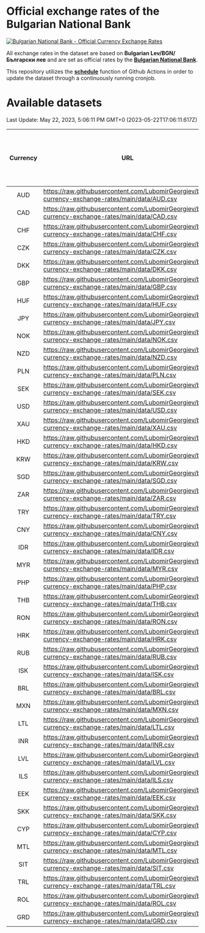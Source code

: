 # Official exchange rates of the Bulgarian National Bank

[![Bulgarian National Bank - Official Currency Exchange Rates](https://github.com/LubomirGeorgiev/bnb-currency-exchange-rates/actions/workflows/update-rates.yml/badge.svg?branch=main)](https://github.com/LubomirGeorgiev/bnb-currency-exchange-rates/actions/workflows/update-rates.yml)

All exchange rates in the dataset are based on **Bulgarian Lev/BGN/Български лев** and are set as official rates by the [**Bulgarian National Bank**](https://www.bnb.bg/Statistics/StExternalSector/StExchangeRates/StERForeignCurrencies/index.htm?toLang=_EN).

This repository utilizes the [**schedule**](https://docs.github.com/en/actions/reference/events-that-trigger-workflows) function of Github Actions in order to update the dataset through a continuously running cronjob.

# Available datasets

<!-- START LINKS (DO NOT EVER FU*ING DELETE THIS COMMENT FOR THE LOVE OF YOUR LIFE!!! IF YOU ARE CURIOS HOW IT WORKS, YOU CAN HAVE A LOOK AT ./src/updateReadme.ts) -->

Last Update: May 22, 2023, 5:06:11 PM GMT+0 (2023-05-22T17:06:11.617Z)

| Currency | URL                                                                                             | Number of records | Number of missing days that were filled in |
| :------: | ----------------------------------------------------------------------------------------------- | :---------------: | :----------------------------------------: |
|   AUD    | https://raw.githubusercontent.com/LubomirGeorgiev/bnb-currency-exchange-rates/main/data/AUD.csv |       8635        |                    2675                    |
|   CAD    | https://raw.githubusercontent.com/LubomirGeorgiev/bnb-currency-exchange-rates/main/data/CAD.csv |       8635        |                    2675                    |
|   CHF    | https://raw.githubusercontent.com/LubomirGeorgiev/bnb-currency-exchange-rates/main/data/CHF.csv |       8635        |                    2675                    |
|   CZK    | https://raw.githubusercontent.com/LubomirGeorgiev/bnb-currency-exchange-rates/main/data/CZK.csv |       8635        |                    2675                    |
|   DKK    | https://raw.githubusercontent.com/LubomirGeorgiev/bnb-currency-exchange-rates/main/data/DKK.csv |       8635        |                    2675                    |
|   GBP    | https://raw.githubusercontent.com/LubomirGeorgiev/bnb-currency-exchange-rates/main/data/GBP.csv |       8635        |                    2675                    |
|   HUF    | https://raw.githubusercontent.com/LubomirGeorgiev/bnb-currency-exchange-rates/main/data/HUF.csv |       8635        |                    2675                    |
|   JPY    | https://raw.githubusercontent.com/LubomirGeorgiev/bnb-currency-exchange-rates/main/data/JPY.csv |       8635        |                    2675                    |
|   NOK    | https://raw.githubusercontent.com/LubomirGeorgiev/bnb-currency-exchange-rates/main/data/NOK.csv |       8635        |                    2675                    |
|   NZD    | https://raw.githubusercontent.com/LubomirGeorgiev/bnb-currency-exchange-rates/main/data/NZD.csv |       8635        |                    2675                    |
|   PLN    | https://raw.githubusercontent.com/LubomirGeorgiev/bnb-currency-exchange-rates/main/data/PLN.csv |       8635        |                    2675                    |
|   SEK    | https://raw.githubusercontent.com/LubomirGeorgiev/bnb-currency-exchange-rates/main/data/SEK.csv |       8635        |                    2675                    |
|   USD    | https://raw.githubusercontent.com/LubomirGeorgiev/bnb-currency-exchange-rates/main/data/USD.csv |       8635        |                    2675                    |
|   XAU    | https://raw.githubusercontent.com/LubomirGeorgiev/bnb-currency-exchange-rates/main/data/XAU.csv |       8635        |                    2677                    |
|   HKD    | https://raw.githubusercontent.com/LubomirGeorgiev/bnb-currency-exchange-rates/main/data/HKD.csv |       8335        |                    2586                    |
|   KRW    | https://raw.githubusercontent.com/LubomirGeorgiev/bnb-currency-exchange-rates/main/data/KRW.csv |       8335        |                    2586                    |
|   SGD    | https://raw.githubusercontent.com/LubomirGeorgiev/bnb-currency-exchange-rates/main/data/SGD.csv |       8335        |                    2586                    |
|   ZAR    | https://raw.githubusercontent.com/LubomirGeorgiev/bnb-currency-exchange-rates/main/data/ZAR.csv |       8335        |                    2586                    |
|   TRY    | https://raw.githubusercontent.com/LubomirGeorgiev/bnb-currency-exchange-rates/main/data/TRY.csv |       6814        |                    2113                    |
|   CNY    | https://raw.githubusercontent.com/LubomirGeorgiev/bnb-currency-exchange-rates/main/data/CNY.csv |       6694        |                    2077                    |
|   IDR    | https://raw.githubusercontent.com/LubomirGeorgiev/bnb-currency-exchange-rates/main/data/IDR.csv |       6694        |                    2077                    |
|   MYR    | https://raw.githubusercontent.com/LubomirGeorgiev/bnb-currency-exchange-rates/main/data/MYR.csv |       6694        |                    2077                    |
|   PHP    | https://raw.githubusercontent.com/LubomirGeorgiev/bnb-currency-exchange-rates/main/data/PHP.csv |       6694        |                    2077                    |
|   THB    | https://raw.githubusercontent.com/LubomirGeorgiev/bnb-currency-exchange-rates/main/data/THB.csv |       6694        |                    2077                    |
|   RON    | https://raw.githubusercontent.com/LubomirGeorgiev/bnb-currency-exchange-rates/main/data/RON.csv |       6635        |                    2059                    |
|   HRK    | https://raw.githubusercontent.com/LubomirGeorgiev/bnb-currency-exchange-rates/main/data/HRK.csv |       6551        |                    2029                    |
|   RUB    | https://raw.githubusercontent.com/LubomirGeorgiev/bnb-currency-exchange-rates/main/data/RUB.csv |       6249        |                    1934                    |
|   ISK    | https://raw.githubusercontent.com/LubomirGeorgiev/bnb-currency-exchange-rates/main/data/ISK.csv |       5633        |                    1751                    |
|   BRL    | https://raw.githubusercontent.com/LubomirGeorgiev/bnb-currency-exchange-rates/main/data/BRL.csv |       5600        |                    1742                    |
|   MXN    | https://raw.githubusercontent.com/LubomirGeorgiev/bnb-currency-exchange-rates/main/data/MXN.csv |       5600        |                    1742                    |
|   LTL    | https://raw.githubusercontent.com/LubomirGeorgiev/bnb-currency-exchange-rates/main/data/LTL.csv |       5280        |                    1623                    |
|   INR    | https://raw.githubusercontent.com/LubomirGeorgiev/bnb-currency-exchange-rates/main/data/INR.csv |       5233        |                    1628                    |
|   LVL    | https://raw.githubusercontent.com/LubomirGeorgiev/bnb-currency-exchange-rates/main/data/LVL.csv |       4917        |                    1511                    |
|   ILS    | https://raw.githubusercontent.com/LubomirGeorgiev/bnb-currency-exchange-rates/main/data/ILS.csv |       4507        |                    1407                    |
|   EEK    | https://raw.githubusercontent.com/LubomirGeorgiev/bnb-currency-exchange-rates/main/data/EEK.csv |       4125        |                    1265                    |
|   SKK    | https://raw.githubusercontent.com/LubomirGeorgiev/bnb-currency-exchange-rates/main/data/SKK.csv |       3097        |                    953                     |
|   CYP    | https://raw.githubusercontent.com/LubomirGeorgiev/bnb-currency-exchange-rates/main/data/CYP.csv |       3031        |                    929                     |
|   MTL    | https://raw.githubusercontent.com/LubomirGeorgiev/bnb-currency-exchange-rates/main/data/MTL.csv |       2731        |                    840                     |
|   SIT    | https://raw.githubusercontent.com/LubomirGeorgiev/bnb-currency-exchange-rates/main/data/SIT.csv |       2667        |                    817                     |
|   TRL    | https://raw.githubusercontent.com/LubomirGeorgiev/bnb-currency-exchange-rates/main/data/TRL.csv |       1819        |                    560                     |
|   ROL    | https://raw.githubusercontent.com/LubomirGeorgiev/bnb-currency-exchange-rates/main/data/ROL.csv |       1700        |                    527                     |
|   GRD    | https://raw.githubusercontent.com/LubomirGeorgiev/bnb-currency-exchange-rates/main/data/GRD.csv |        359        |                    107                     |

<!-- END LINKS (DO NOT EVER FU*ING DELETE THIS COMMENT FOR THE LOVE OF YOUR LIFE!!! IF YOU ARE CURIOS HOW IT WORKS, YOU CAN HAVE A LOOK AT ./src/updateReadme.ts) -->
